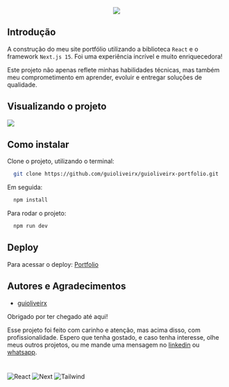 <div align="center">
    <img src="https://readme-typing-svg.herokuapp.com/?font=Righteous&size=35&center=true&vCenter=true&width=500&height=70&duration=5000&lines=Meu+Portfolio!;" />
</div>

## Introdução

A construção do meu site portfólio utilizando a biblioteca `React` e o framework `Next.js 15`. Foi uma experiência incrível e muito enriquecedora! 

Este projeto não apenas reflete minhas habilidades técnicas, mas também meu comprometimento em aprender, evoluir e entregar soluções de qualidade.


## Visualizando o projeto 

<a href="https://www.guioliveirx.live/"><img src="https://github.com/guioliveirx/portfoliogb/blob/master/public/repositories/Portfolio.webp?raw=true"/></a>


## Como instalar

Clone o projeto, utilizando o terminal:

```bash
  git clone https://github.com/guioliveirx/guioliveirx-portfolio.git
```

Em seguida:

```bash
  npm install
```

Para rodar o projeto:

```bash
  npm run dev
```
    
## Deploy

Para acessar o deploy: [Portfolio](https://www.guioliveirx.live/)


## Autores e Agradecimentos

- [guioliveirx](https://github.com/guioliveirx)

Obrigado por ter chegado até aqui! 

Esse projeto foi feito com carinho e atenção, mas acima disso, com profissionalidade. Espero que tenha gostado, e caso tenha interesse, olhe meus outros projetos, ou me mande uma mensagem no [linkedin](https://www.linkedin.com/in/guioliveira2002/) ou [whatsapp](https://wa.me/5571981847173?text=Ol%C3%A1+Guilherme%21v).

#

![React](https://img.shields.io/badge/React-61DAFB?style=for-the-badge&logo=react&logoColor=black)
![Next](https://img.shields.io/badge/Next-000000?style=for-the-badge&logo=Next.js&logoColor=white)
![Tailwind](https://img.shields.io/badge/Tailwind-06B6D4?style=for-the-badge&logo=Tailwindcss&logoColor=white)
